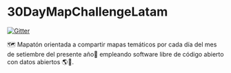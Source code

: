 # 30DayMapChallengeLatam

[![Gitter](https://badges.gitter.im/30DayMapChallengeLatam/comunidad.svg)](https://gitter.im/30DayMapChallengeLatam/comunidad?utm_source=badge&utm_medium=badge&utm_campaign=pr-badge&utm_content=badge)

🗺️ Mapatón orientada a compartir mapas temáticos por cada día del mes de setiembre del presente año📅 empleando software libre de código abierto con datos abiertos 🌎🐧.
